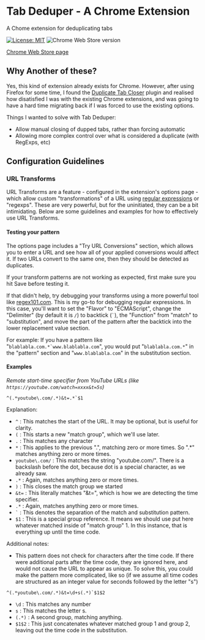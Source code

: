 # Tab Deduper - A Chrome Extension
A Chome extension for deduplicating tabs

[![License: MIT](https://img.shields.io/badge/License-MIT-lightgray.svg)](https://opensource.org/licenses/MIT)
![Chrome Web Store version](https://img.shields.io/chrome-web-store/v/fpcohiaaphpfoneofdlabjnpipbnkplj.svg)

[Chrome Web Store page](https://storage.googleapis.com/web-dev-uploads/image/WlD8wC6g8khYWPJUsQceQkhXSlv1/tbyBjqi7Zu733AAKA5n4.png)

## Why Another of these?
Yes, this kind of extension already exists for Chrome. However, after using Firefox for some time,
I found the [Duplicate Tab Closer](https://addons.mozilla.org/en-US/firefox/addon/duplicate-tabs-closer/)
plugin and realised how disatisfied I was with the existing Chrome extensions, and was going to have a hard time migrating
back if I was forced to use the existing options.

Things I wanted to solve with Tab Deduper:
- Allow manual closing of dupped tabs, rather than forcing automatic
- Allowing more complex control over what is considered a duplicate (with RegExps, etc)

## Configuration Guidelines

### URL Transforms
URL Transforms are a feature - configured in the extension's options page - which allow custom "transformations" of a URL using [regular expressions](https://www.w3schools.com/js/js_regexp.asp) or "regexps". These are very powerful, but for the uninitiated, they can be a bit intimidating. Below are some guidelines and examples for how to effectively use URL Transforms.

#### Testing your pattern
The options page includes a "Try URL Conversions" section, which allows you to enter a URL and see how all of your applied conversions would affect it. If two URLs convert to the same one, then they should be detected as duplicates.

If your transform patterns are not working as expected, first make sure you hit Save before testing it.

If that didn't help, try debugging your transforms using a more powerful tool like [regex101.com](https://regex101.com). This is my go-to for debugging regular expressions. In this case, you'll want to set the "Flavor" to "ECMAScript", change the "Delimiter" (by default it is `/`) to backtick (``` ` ```), the "Function" from "match" to "substitution", and move the part of the pattern after the backtick into the lower replacement value section.

For example: If you have a pattern like "```blablabla.com.*`www.blablabla.com```", you would put "`blablabla.com.*`" in the "pattern" section and "`www.blablabla.com`" in the substitution section.

#### Examples
*Remote start-time specifier from YouTube URLs (like `https://youtube.com/watch=xxxx&t=5s`)*

```
^(.*youtube\.com/.*)&t=.*`$1
```

Explanation:

* `^` : This matches the start of the URL. It may be optional, but is useful for clarity.
* `(` : This starts a new "match group", which we'll use later.
* `.` : This matches any character
* `*` : This applies to the previous ".", matching zero or more times. So ".*" matches anything zero or more times.
* `youtube\.com/` : This matches the string "youtube.com/". There is a backslash before the dot, because dot is a special character, as we already saw.
* `.*` : Again, matches anything zero or more times.
* `)` : This closes the match group we started
* `&t=` : This literally matches "&t=", which is how we are detecting the time specifier.
* `.*` : Again, matches anything zero or more times.
* ``` ` ``` : This denotes the separation of the match and substitution pattern.
* `$1` : This is a special group reference. It means we should use put here whatever matched inside of "match group" 1. In this instance, that is everything up until the time code.

Additional notes:

* This pattern does not check for characters after the time code. If there were additional parts after the time code, they are ignored here, and would not cause the URL to appear as unique. To solve this, you could make the pattern more complicated, like so (if we assume all time codes are structured as an integer value for seconds followed by the letter "s")

```
^(.*youtube\.com/.*)&t=\d+s(.*)`$1$2
```

* `\d` : This matches any number
* `s` : This matches the letter s.
* `(.*)` : A second group, matching anything.
* `$1$2` : This just concatenates whatever matched group 1 and group 2, leaving out the time code in the substitution.
